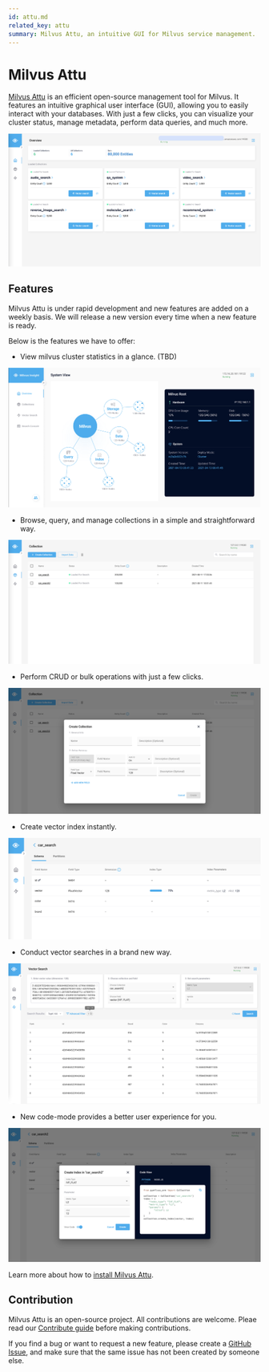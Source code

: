 ```yaml
---
id: attu.md
related_key: attu
summary: Milvus Attu, an intuitive GUI for Milvus service management.
---
```


# Milvus Attu

[Milvus Attu](https://github.com/milvus-io/milvus-attu) is an efficient open-source management tool for Milvus. It features an intuitive graphical user interface (GUI), allowing you to easily interact with your databases. With just a few clicks, you can visualize your cluster status, manage metadata, perform data queries, and much more.

![Attu_overview](../../../../assets/insight_overview.png)

## Features
Milvus Attu is under rapid development and new features are added on a weekly basis. We will release a new version every time when a new feature is ready. 

Below is the features we have to offer:

- View milvus cluster statistics in a glance. (TBD)

![view_cluster_statistics](../../../../assets/view_cluster_statistics.png)

- Browse, query, and manage collections in a simple and straightforward way.

![manage_collections](../../../../assets/manage_collections.png)

- Perform CRUD or bulk operations with just a few clicks. 

![attu_operations](../../../../assets/insight_operations.png)

- Create vector index instantly.

![attu_create_index](../../../../assets/insight_create_index.png)

- Conduct vector searches in a brand new way.

![attu_conduct_search](../../../../assets/insight_conduct_search.png)

- New code-mode provides a better user experience for you.

![code_mode](../../../../assets/code_mode.png)

Learn more about how to [install Milvus Attu](attu_install-docker.md).


## Contribution
Milvus Attu is an open-source project. All contributions are welcome. Pleae read our [Contribute guide](https://github.com/zilliztech/attu) before making contributions.

If you find a bug or want to request a new feature, please create a [GitHub Issue](https://github.com/zilliztech/attu), and make sure that the same issue has not been created by someone else.

